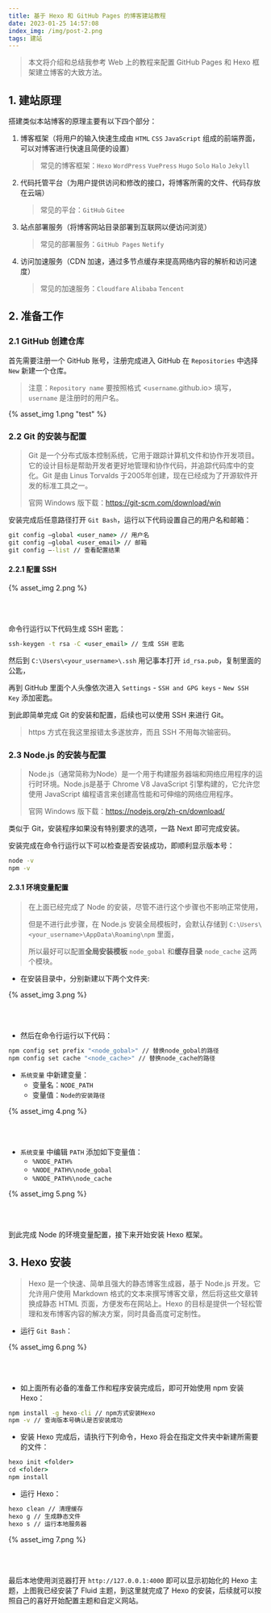 ```yaml
---
title: 基于 Hexo 和 GitHub Pages 的博客建站教程
date: 2023-01-25 14:57:08
index_img: /img/post-2.png
tags: 建站
---
```


> 本文将介绍和总结我参考 Web 上的教程来配置 GitHub Pages 和 Hexo 框架建立博客的大致方法。

## 1. 建站原理

搭建类似本站博客的原理主要有以下四个部分：

1. 博客框架（将用户的输入快速生成由 `HTML` `CSS` `JavaScript` 组成的前端界面，可以对博客进行快速且简便的设置）

   > 常见的博客框架：`Hexo`  `WordPress`  `VuePress`  `Hugo`  `Solo`  `Halo`  `Jekyll`

2. 代码托管平台（为用户提供访问和修改的接口，将博客所需的文件、代码存放在云端）

   > 常见的平台：`GitHub`  `Gitee`

3. 站点部署服务（将博客网站目录部署到互联网以便访问浏览）

   > 常见的部署服务：`GitHub Pages`  `Netify`

4. 访问加速服务（CDN 加速，通过多节点缓存来提高网络内容的解析和访问速度） 

   > 常见的加速服务：`Cloudfare`  `Alibaba`  `Tencent`



## 2. 准备工作

### 2.1 GitHub 创建仓库

首先需要注册一个 GitHub 账号，注册完成进入 GitHub 在 `Repositories` 中选择 `New` 新建一个仓库。

> 注意：`Repository name` 要按照格式 <`username`.github.io> 填写，`username` 是注册时的用户名。

{% asset_img 1.png "test" %}

### 2.2 Git 的安装与配置

> Git 是一个分布式版本控制系统，它用于跟踪计算机文件和协作开发项目。它的设计目标是帮助开发者更好地管理和协作代码，并追踪代码库中的变化。Git 是由 Linus Torvalds 于2005年创建，现在已经成为了开源软件开发的标准工具之一。
>
> 官网 Windows 版下载：https://git-scm.com/download/win

安装完成后任意路径打开 `Git Bash`，运行以下代码设置自己的用户名和邮箱：

```cmd
git config –global <user_name> // 用户名
git config –global <user_email> // 邮箱
git config –-list // 查看配置结果
```

#### 2.2.1 配置 SSH

{% asset_img 2.png %}

<br><br>

命令行运行以下代码生成 SSH 密匙：

```cmd
ssh-keygen -t rsa -C <user_email> // 生成 SSH 密匙
```

然后到 `C:\Users\<your_username>\.ssh` 用记事本打开 `id_rsa.pub`，复制里面的公匙，

再到 GitHub 里面个人头像依次进入 `Settings` - `SSH and GPG keys` - `New SSH Key` 添加密匙。

到此即简单完成 Git 的安装和配置，后续也可以使用 SSH 来进行 Git。

> https 方式在我这里报错太多遂放弃，而且 SSH 不用每次输密码。

### 2.3 Node.js 的安装与配置

> Node.js（通常简称为Node）是一个用于构建服务器端和网络应用程序的运行时环境。Node.js是基于 Chrome V8 JavaScript 引擎构建的，它允许您使用 JavaScript 编程语言来创建高性能和可伸缩的网络应用程序。
>
> 官网 Windows 版下载：https://nodejs.org/zh-cn/download/

类似于 Git，安装程序如果没有特别要求的选项，一路 Next 即可完成安装。

安装完成在命令行运行以下可以检查是否安装成功，即顺利显示版本号：

```cmd
node -v
npm -v
```

#### 2.3.1 环境变量配置

> 在上面已经完成了 Node 的安装，尽管不进行这个步骤也不影响正常使用，
>
> 但是不进行此步骤，在 Node.js 安装全局模板时，会默认存储到 `C:\Users\<your_username>\AppData\Roaming\npm` 里面，
>
> 所以最好可以配置**全局安装模板** `node_gobal` 和**缓存目录** `node_cache` 这两个模块。

- 在安装目录中，分别新建以下两个文件夹:


{% asset_img 3.png %}

<br>

<br>

- 然后在命令行运行以下代码：


```cmd
npm config set prefix "<node_gobal>" // 替换node_gobal的路径
npm config set cache "<node_cache>" // 替换node_cache的路径
```

- `系统变量` 中新建变量：
  - 变量名：`NODE_PATH`
  - 变量值：`Node的安装路径`

{% asset_img 4.png %}

<br>

<br>

- `系统变量` 中编辑 `PATH` 添加如下变量值：
  - `%NODE_PATH%`
  - `%NODE_PATH%\node_gobal`
  - `%NODE_PATH%\node_cache`

{% asset_img 5.png %} 

<br>

<br>

到此完成 Node 的环境变量配置，接下来开始安装 Hexo 框架。

## 3. Hexo 安装

>Hexo 是一个快速、简单且强大的静态博客生成器，基于 Node.js 开发。它允许用户使用 Markdown 格式的文本来撰写博客文章，然后将这些文章转换成静态 HTML 页面，方便发布在网站上。Hexo 的目标是提供一个轻松管理和发布博客内容的解决方案，同时具备高度可定制性。

- 运行 `Git Bash`：


{% asset_img 6.png %}

<br>

<br>

- 如上面所有必备的准备工作和程序安装完成后，即可开始使用 npm 安装 Hexo：


```cmd
npm install -g hexo-cli // npm方式安装Hexo
npm -v // 查询版本号确认是否安装成功
```

- 安装 Hexo 完成后，请执行下列命令，Hexo 将会在指定文件夹中新建所需要的文件：


```cmd
hexo init <folder>
cd <folder>
npm install
```

- 运行 Hexo：


```cmd
hexo clean // 清理缓存
hexo g // 生成静态文件
hexo s // 运行本地服务器
```

{% asset_img 7.png %}

<br>

<br>

最后本地使用浏览器打开 `http://127.0.0.1:4000` 即可以显示初始化的 Hexo 主题，上图我已经安装了 Fluid 主题，到这里就完成了 Hexo 的安装，后续就可以按照自己的喜好开始配置主题和自定义网站。

<br>
